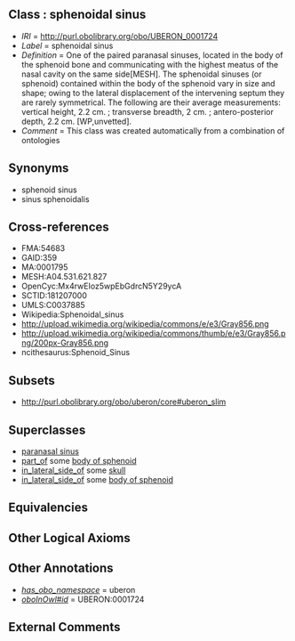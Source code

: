 
## Class : sphenoidal sinus

 * *IRI* = http://purl.obolibrary.org/obo/UBERON_0001724
 * *Label* = sphenoidal sinus
 * *Definition* = One of the paired paranasal sinuses, located in the body of the sphenoid bone and communicating with the highest meatus of the nasal cavity on the same side[MESH]. The sphenoidal sinuses (or sphenoid) contained within the body of the sphenoid vary in size and shape; owing to the lateral displacement of the intervening septum they are rarely symmetrical. The following are their average measurements: vertical height, 2.2 cm. ; transverse breadth, 2 cm. ; antero-posterior depth, 2.2 cm. [WP,unvetted].
 * *Comment* = This class was created automatically from a combination of ontologies

## Synonyms

 * sphenoid sinus
 * sinus sphenoidalis

## Cross-references

 * FMA:54683
 * GAID:359
 * MA:0001795
 * MESH:A04.531.621.827
 * OpenCyc:Mx4rwEIoz5wpEbGdrcN5Y29ycA
 * SCTID:181207000
 * UMLS:C0037885
 * Wikipedia:Sphenoidal_sinus
 * http://upload.wikimedia.org/wikipedia/commons/e/e3/Gray856.png
 * http://upload.wikimedia.org/wikipedia/commons/thumb/e/e3/Gray856.png/200px-Gray856.png
 * ncithesaurus:Sphenoid_Sinus

## Subsets

 * http://purl.obolibrary.org/obo/uberon/core#uberon_slim

## Superclasses

 * [paranasal sinus](../../UBERON/25/UBERON_0001825.md)
 * [part_of](../../BFO/50/BFO_0000050.md) some [body of sphenoid](../../UBERON/39/UBERON_0009639.md)
 * [in_lateral_side_of](../../BSPO/26/BSPO_0000126.md) some [skull](../../UBERON/29/UBERON_0003129.md)
 * [in_lateral_side_of](../../BSPO/26/BSPO_0000126.md) some [body of sphenoid](../../UBERON/39/UBERON_0009639.md)

## Equivalencies


## Other Logical Axioms


## Other Annotations

 * *[has_obo_namespace](../../ce/oboInOwl#hasOBONamespace.md)* = uberon
 * *[oboInOwl#id](../../id/oboInOwl#id.md)* = UBERON:0001724

## External Comments

